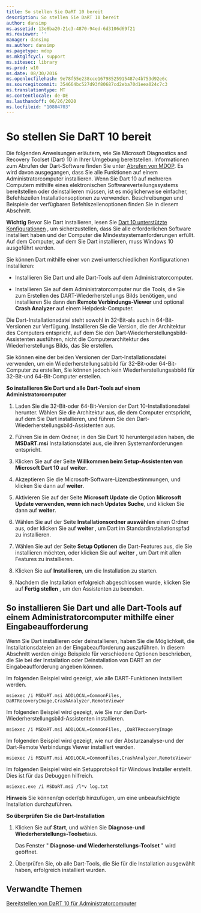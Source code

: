 ```yaml
---
title: So stellen Sie DaRT 10 bereit
description: So stellen Sie DaRT 10 bereit
author: dansimp
ms.assetid: 13e8ba20-21c3-4870-94ed-6d3106d69f21
ms.reviewer: ''
manager: dansimp
ms.author: dansimp
ms.pagetype: mdop
ms.mktglfcycl: support
ms.sitesec: library
ms.prod: w10
ms.date: 08/30/2016
ms.openlocfilehash: 9e78f55e238cce16798525915487e4b753d92e6c
ms.sourcegitcommit: 354664bc527d93f80687cd2eba70d1eea024c7c3
ms.translationtype: MT
ms.contentlocale: de-DE
ms.lasthandoff: 06/26/2020
ms.locfileid: "10804703"
---
```

# So stellen Sie DaRT 10 bereit


Die folgenden Anweisungen erläutern, wie Sie Microsoft Diagnostics and Recovery Toolset (Dart) 10 in Ihrer Umgebung bereitstellen. Informationen zum Abrufen der Dart-Software finden Sie unter [Abrufen von MDOP](https://go.microsoft.com/fwlink/?LinkId=322049). Es wird davon ausgegangen, dass Sie alle Funktionen auf einem Administratorcomputer installieren. Wenn Sie Dart 10 auf mehreren Computern mithilfe eines elektronischen Softwareverteilungssystems bereitstellen oder deinstallieren müssen, ist es möglicherweise einfacher, Befehlszeilen Installationsoptionen zu verwenden. Beschreibungen und Beispiele der verfügbaren Befehlszeilenoptionen finden Sie in diesem Abschnitt.

**Wichtig**  Bevor Sie Dart installieren, lesen Sie [Dart 10 unterstützte Konfigurationen](dart-10-supported-configurations.md) , um sicherzustellen, dass Sie alle erforderlichen Software installiert haben und der Computer die Mindestsystemanforderungen erfüllt. Auf dem Computer, auf dem Sie Dart installieren, muss Windows 10 ausgeführt werden.

 

Sie können Dart mithilfe einer von zwei unterschiedlichen Konfigurationen installieren:

-   Installieren Sie Dart und alle Dart-Tools auf dem Administratorcomputer.

-   Installieren Sie auf dem Administratorcomputer nur die Tools, die Sie zum Erstellen des DART-Wiederherstellungs Bilds benötigen, und installieren Sie dann den **Remote Verbindungs-Viewer** und optional **Crash Analyzer** auf einem Helpdesk-Computer.

Die Dart-Installationsdatei steht sowohl in 32-Bit-als auch in 64-Bit-Versionen zur Verfügung. Installieren Sie die Version, die der Architektur des Computers entspricht, auf dem Sie den Dart-Wiederherstellungsbild-Assistenten ausführen, nicht die Computerarchitektur des Wiederherstellungs Bilds, das Sie erstellen.

Sie können eine der beiden Versionen der Dart-Installationsdatei verwenden, um ein Wiederherstellungsabbild für 32-Bit-oder 64-Bit-Computer zu erstellen, Sie können jedoch kein Wiederherstellungsabbild für 32-Bit-und 64-Bit-Computer erstellen.

**So installieren Sie Dart und alle Dart-Tools auf einem Administratorcomputer**

1.  Laden Sie die 32-Bit-oder 64-Bit-Version der Dart 10-Installationsdatei herunter. Wählen Sie die Architektur aus, die dem Computer entspricht, auf dem Sie Dart installieren, und führen Sie den Dart-Wiederherstellungsbild-Assistenten aus.

2.  Führen Sie in dem Ordner, in den Sie Dart 10 heruntergeladen haben, die **MSDaRT.msi** Installationsdatei aus, die ihren Systemanforderungen entspricht.

3.  Klicken Sie auf der Seite **Willkommen beim Setup-Assistenten von Microsoft Dart 10** auf **weiter**.

4.  Akzeptieren Sie die Microsoft-Software-Lizenzbestimmungen, und klicken Sie dann auf **weiter**.

5.  Aktivieren Sie auf der Seite **Microsoft Update** die Option **Microsoft Update verwenden, wenn ich nach Updates Suche**, und klicken Sie dann auf **weiter**.

6.  Wählen Sie auf der Seite **Installationsordner auswählen** einen Ordner aus, oder klicken Sie auf **weiter** , um Dart im Standardinstallationspfad zu installieren.

7.  Wählen Sie auf der Seite **Setup Optionen** die Dart-Features aus, die Sie installieren möchten, oder klicken Sie auf **weiter** , um Dart mit allen Features zu installieren.

8.  Klicken Sie auf **Installieren**, um die Installation zu starten.

9.  Nachdem die Installation erfolgreich abgeschlossen wurde, klicken Sie auf **Fertig stellen** , um den Assistenten zu beenden.

## So installieren Sie Dart und alle Dart-Tools auf einem Administratorcomputer mithilfe einer Eingabeaufforderung


Wenn Sie Dart installieren oder deinstallieren, haben Sie die Möglichkeit, die Installationsdateien an der Eingabeaufforderung auszuführen. In diesem Abschnitt werden einige Beispiele für verschiedene Optionen beschrieben, die Sie bei der Installation oder Deinstallation von DART an der Eingabeaufforderung angeben können.

Im folgenden Beispiel wird gezeigt, wie alle DART-Funktionen installiert werden.

``` syntax
msiexec /i MSDaRT.msi ADDLOCAL=CommonFiles, DaRTRecoveryImage,CrashAnalyzer,RemoteViewer 
```

Im folgenden Beispiel wird gezeigt, wie Sie nur den Dart-Wiederherstellungsbild-Assistenten installieren.

``` syntax
msiexec /i MSDaRT.msi ADDLOCAL=CommonFiles, ,DaRTRecoveryImage
```

Im folgenden Beispiel wird gezeigt, wie nur der Absturzanalyse-und der Dart-Remote Verbindungs Viewer installiert werden.

``` syntax
msiexec /i MSDaRT.msi ADDLOCAL=CommonFiles,CrashAnalyzer,RemoteViewer 
```

Im folgenden Beispiel wird ein Setupprotokoll für Windows Installer erstellt. Dies ist für das Debuggen hilfreich.

``` syntax
msiexec.exe /i MSDaRT.msi /l*v log.txt 
```

**Hinweis**  Sie können/qn oder/qb hinzufügen, um eine unbeaufsichtigte Installation durchzuführen.

 

**So überprüfen Sie die Dart-Installation**

1.  Klicken Sie auf **Start**, und wählen Sie **Diagnose-und Wiederherstellungs-Toolset**aus.

    Das Fenster " **Diagnose-und Wiederherstellungs-Toolset** " wird geöffnet.

2.  Überprüfen Sie, ob alle Dart-Tools, die Sie für die Installation ausgewählt haben, erfolgreich installiert wurden.

## Verwandte Themen


[Bereitstellen von DaRT 10 für Administratorcomputer](deploying-dart-10-to-administrator-computers.md)

 

 





